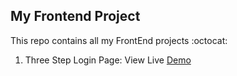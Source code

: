 ## My Frontend Project

This repo contains all my FrontEnd projects :octocat:

1. Three Step Login Page: View Live [Demo](https://codepen.io/nosratmonisha/full/oMoLVZ/)
